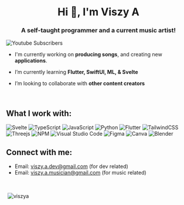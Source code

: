 <h1 align="center">Hi 👋, I'm Viszy A</h1>
<h3 align="center">A self-taught programmer and a current music artist!</h3>

![Youtube Subscribers](https://img.shields.io/youtube/channel/subscribers/UC03z9wDE6xsbdMc9WqfCQFQ?label=ViszyA%20%7C%20Youtube&logoColor=w&style=for-the-badge)

- I'm currently working on **producing songs**, and creating new **applications**.

- I’m currently learning **Flutter, SwiftUI, ML, & Svelte**

- I’m looking to collaborate with **other content creators**
<br>

## What I work with:

![Svelte](https://img.shields.io/badge/svelte-%23007ACC.svg?style=for-the-badge&logo=svelte&logoColor=white&labelColor=orange&color=orange)
![TypeScript](https://img.shields.io/badge/typescript-%23007ACC.svg?style=for-the-badge&logo=typescript&logoColor=white)
![JavaScript](https://img.shields.io/badge/javascript-%23323330.svg?style=for-the-badge&logo=javascript&logoColor=%23F7DF1E)
![Python](https://img.shields.io/badge/python-3670A0?style=for-the-badge&logo=python&logoColor=ffdd54)
![Flutter](https://img.shields.io/badge/Flutter-%2302569B.svg?style=for-the-badge&logo=Flutter&logoColor=white)
![TailwindCSS](https://img.shields.io/badge/tailwindcss-%2338B2AC.svg?style=for-the-badge&logo=tailwind-css&logoColor=white)
![Threejs](https://img.shields.io/badge/threejs-black?style=for-the-badge&logo=three.js&logoColor=white)
![NPM](https://img.shields.io/badge/NPM-%23000000.svg?style=for-the-badge&logo=npm&logoColor=white)
![Visual Studio Code](https://img.shields.io/badge/Visual%20Studio%20Code-0078d7.svg?style=for-the-badge&logo=visual-studio-code&logoColor=white)
![Figma](https://img.shields.io/badge/figma-%23F24E1E.svg?style=for-the-badge&logo=figma&logoColor=white)
![Canva](https://img.shields.io/badge/Canva-%2300C4CC.svg?style=for-the-badge&logo=Canva&logoColor=white)
![Blender](https://img.shields.io/badge/blender-%23F5792A.svg?style=for-the-badge&logo=blender&logoColor=white)
<br>

## Connect with me:

 - Email: viszy.a.dev@gmail.com (for dev related)
 - Email: viszy.a.musician@gmail.com (for music related)


<br />

<p>&nbsp;<img align="center" src="https://github-readme-stats.vercel.app/api?username=viszyao&show_icons=true&theme=tokyonight" alt="viszya" /></p>
